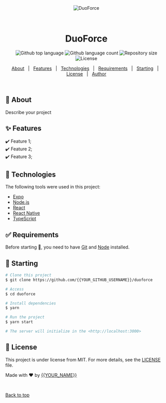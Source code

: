 <div align="center" id="top"> 
  <img src="./.github/app.gif" alt="DuoForce" />

  &#xa0;

  <!-- <a href="https://duoforce.netlify.app">Demo</a> -->
</div>

<h1 align="center">DuoForce</h1>

<p align="center">
  <img alt="Github top language" src="https://img.shields.io/github/languages/top/{{YOUR_GITHUB_USERNAME}}/duoforce?color=56BEB8">

  <img alt="Github language count" src="https://img.shields.io/github/languages/count/{{YOUR_GITHUB_USERNAME}}/duoforce?color=56BEB8">

  <img alt="Repository size" src="https://img.shields.io/github/repo-size/{{YOUR_GITHUB_USERNAME}}/duoforce?color=56BEB8">

  <img alt="License" src="https://img.shields.io/github/license/{{YOUR_GITHUB_USERNAME}}/duoforce?color=56BEB8">

  <!-- <img alt="Github issues" src="https://img.shields.io/github/issues/{{YOUR_GITHUB_USERNAME}}/duoforce?color=56BEB8" /> -->

  <!-- <img alt="Github forks" src="https://img.shields.io/github/forks/{{YOUR_GITHUB_USERNAME}}/duoforce?color=56BEB8" /> -->

  <!-- <img alt="Github stars" src="https://img.shields.io/github/stars/{{YOUR_GITHUB_USERNAME}}/duoforce?color=56BEB8" /> -->
</p>

<!-- Status -->

<!-- <h4 align="center"> 
	🚧  DuoForce 🚀 Under construction...  🚧
</h4> 

<hr> -->

<p align="center">
  <a href="#dart-about">About</a> &#xa0; | &#xa0; 
  <a href="#sparkles-features">Features</a> &#xa0; | &#xa0;
  <a href="#rocket-technologies">Technologies</a> &#xa0; | &#xa0;
  <a href="#white_check_mark-requirements">Requirements</a> &#xa0; | &#xa0;
  <a href="#checkered_flag-starting">Starting</a> &#xa0; | &#xa0;
  <a href="#memo-license">License</a> &#xa0; | &#xa0;
  <a href="https://github.com/{{YOUR_GITHUB_USERNAME}}" target="_blank">Author</a>
</p>

<br>

## :dart: About ##

Describe your project

## :sparkles: Features ##

:heavy_check_mark: Feature 1;\
:heavy_check_mark: Feature 2;\
:heavy_check_mark: Feature 3;

## :rocket: Technologies ##

The following tools were used in this project:

- [Expo](https://expo.io/)
- [Node.js](https://nodejs.org/en/)
- [React](https://pt-br.reactjs.org/)
- [React Native](https://reactnative.dev/)
- [TypeScript](https://www.typescriptlang.org/)

## :white_check_mark: Requirements ##

Before starting :checkered_flag:, you need to have [Git](https://git-scm.com) and [Node](https://nodejs.org/en/) installed.

## :checkered_flag: Starting ##

```bash
# Clone this project
$ git clone https://github.com/{{YOUR_GITHUB_USERNAME}}/duoforce

# Access
$ cd duoforce

# Install dependencies
$ yarn

# Run the project
$ yarn start

# The server will initialize in the <http://localhost:3000>
```

## :memo: License ##

This project is under license from MIT. For more details, see the [LICENSE](LICENSE.md) file.


Made with :heart: by <a href="https://github.com/{{YOUR_GITHUB_USERNAME}}" target="_blank">{{YOUR_NAME}}</a>

&#xa0;

<a href="#top">Back to top</a>
